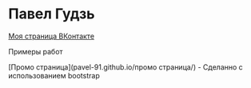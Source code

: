 # Павел Гудзь
[Моя страница ВКонтакте](https://vk.com/id7356007 "Необязательная подсказка")

Примеры работ

[Промо страница](pavel-91.github.io/промо страница/) - Сделанно с использованием bootstrap
